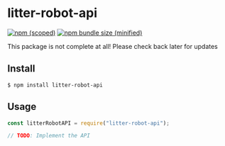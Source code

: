 # litter-robot-api

[![npm (scoped)](https://img.shields.io/npm/v/litter-robot-api.svg)](https://www.npmjs.com/package/litter-robot-api)
[![npm bundle size (minified)](https://img.shields.io/bundlephobia/min/litter-robot-api.svg)](https://www.npmjs.com/package/litter-robot-api)

This package is not complete at all! Please check back later for updates

## Install

```
$ npm install litter-robot-api
```

## Usage

```js
const litterRobotAPI = require("litter-robot-api");

// TODO: Implement the API
```
